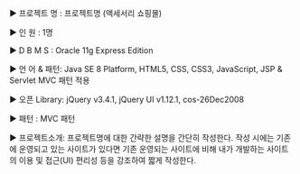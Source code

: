 ▶ 프로젝트 명 : 프로젝트명 (액세서리 쇼핑몰)

▶ 인       원 : 1명

▶ D  B  M  S  : Oracle 11g Express Edition

▶ 언 어 & 패턴: Java SE 8 Platform, HTML5, CSS, CSS3, JavaScript, JSP & Servlet MVC 패턴 적용

▶ 오픈 Library: jQuery v3.4.1, jQuery UI v1.12.1, cos-26Dec2008

▶ 패턴 : MVC 패턴

▶ 프로젝트소개: 프로젝트명에 대한 간략한 설명을 간단히 작성한다.
                  작성 시에는 기존에 운영되고 있는 사이트가 있다면 기존 운영되는 사이트에 비해
                  내가 개발하는 사이트의 이용 및 접근(UI) 편리성 등을 강조하여 짧게 작성한다.